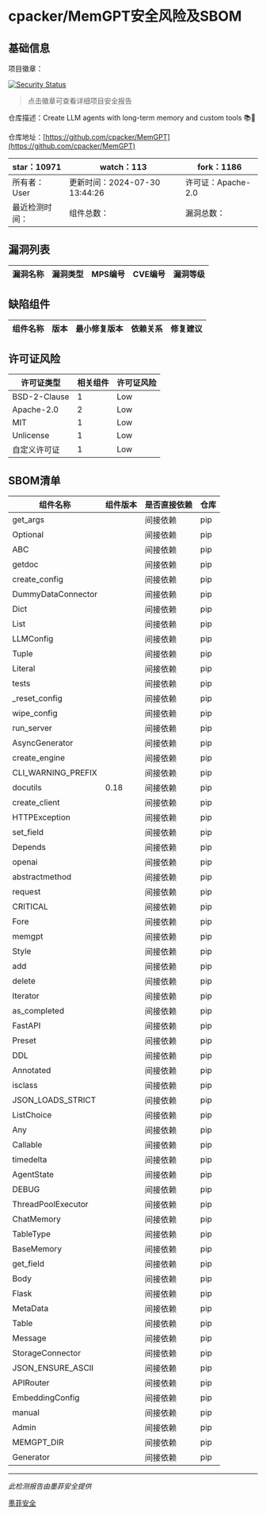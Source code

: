 # cpacker/MemGPT安全风险及SBOM

## 基础信息

项目徽章：

[![Security Status](https://www.murphysec.com/platform3/v31/badge/1818355800902873088.svg)](https://www.murphysec.com/console/report/1713988399522250752/1818355800902873088)

> 点击徽章可查看详细项目安全报告

仓库描述：Create LLM agents with long-term memory and custom tools 📚🦙

仓库地址：[https://github.com/cpacker/MemGPT](https://github.com/cpacker/MemGPT)

| star：10971 | watch：113 | fork：1186 |
| ----------- | -------------- | ------------ |
| 所有者：User | 更新时间：2024-07-30 13:44:26 | 许可证：Apache-2.0 |
| 最近检测时间： | 组件总数： | 漏洞总数： |




## 漏洞列表

| 漏洞名称 | 漏洞类型 | MPS编号 | CVE编号 | 漏洞等级 |
| ------- | ------ | ------- | ------ | ----- |





## 缺陷组件

| 组件名称 | 版本 | 最小修复版本 | 依赖关系 | 修复建议 |
| -------- | ---- | ------------ | -------- | -------- |





## 许可证风险

| 许可证类型 | 相关组件 | 许可证风险 |
| ---------- | -------- | ---------- |
|BSD-2-Clause|1|Low|
|Apache-2.0|2|Low|
|MIT|1|Low|
|Unlicense|1|Low|
|自定义许可证|1|Low|




## SBOM清单

| 组件名称 | 组件版本 | 是否直接依赖 | 仓库 |
| -------- | -------- | ------------ | ---- |
|get_args||间接依赖|pip|
|Optional||间接依赖|pip|
|ABC||间接依赖|pip|
|getdoc||间接依赖|pip|
|create_config||间接依赖|pip|
|DummyDataConnector||间接依赖|pip|
|Dict||间接依赖|pip|
|List||间接依赖|pip|
|LLMConfig||间接依赖|pip|
|Tuple||间接依赖|pip|
|Literal||间接依赖|pip|
|tests||间接依赖|pip|
|_reset_config||间接依赖|pip|
|wipe_config||间接依赖|pip|
|run_server||间接依赖|pip|
|AsyncGenerator||间接依赖|pip|
|create_engine||间接依赖|pip|
|CLI_WARNING_PREFIX||间接依赖|pip|
|docutils|0.18|间接依赖|pip|
|create_client||间接依赖|pip|
|HTTPException||间接依赖|pip|
|set_field||间接依赖|pip|
|Depends||间接依赖|pip|
|openai||间接依赖|pip|
|abstractmethod||间接依赖|pip|
|request||间接依赖|pip|
|CRITICAL||间接依赖|pip|
|Fore||间接依赖|pip|
|memgpt||间接依赖|pip|
|Style||间接依赖|pip|
|add||间接依赖|pip|
|delete||间接依赖|pip|
|Iterator||间接依赖|pip|
|as_completed||间接依赖|pip|
|FastAPI||间接依赖|pip|
|Preset||间接依赖|pip|
|DDL||间接依赖|pip|
|Annotated||间接依赖|pip|
|isclass||间接依赖|pip|
|JSON_LOADS_STRICT||间接依赖|pip|
|ListChoice||间接依赖|pip|
|Any||间接依赖|pip|
|Callable||间接依赖|pip|
|timedelta||间接依赖|pip|
|AgentState||间接依赖|pip|
|DEBUG||间接依赖|pip|
|ThreadPoolExecutor||间接依赖|pip|
|ChatMemory||间接依赖|pip|
|TableType||间接依赖|pip|
|BaseMemory||间接依赖|pip|
|get_field||间接依赖|pip|
|Body||间接依赖|pip|
|Flask||间接依赖|pip|
|MetaData||间接依赖|pip|
|Table||间接依赖|pip|
|Message||间接依赖|pip|
|StorageConnector||间接依赖|pip|
|JSON_ENSURE_ASCII||间接依赖|pip|
|APIRouter||间接依赖|pip|
|EmbeddingConfig||间接依赖|pip|
|manual||间接依赖|pip|
|Admin||间接依赖|pip|
|MEMGPT_DIR||间接依赖|pip|
|Generator||间接依赖|pip|


------

*此检测报告由墨菲安全提供*

[墨菲安全](www.murphysec.com)